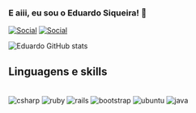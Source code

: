 ### E aiii, eu sou o Eduardo Siqueira! 🤙


[![Social](https://img.shields.io/badge/LinkedIn-0077B5?style=for-the-badge&logo=linkedin&logoColor=white)](https://www.linkedin.com/in/eduardo-felipe-da-silva-siqueira/)
[![Social](https://img.shields.io/badge/GitHub-100000?style=for-the-badge&logo=github&logoColor=white)](https://www.github.com/efsiqueira/)

![Eduardo GitHub stats](https://github-readme-stats.vercel.app/api?username=efsiqueira&show_icons=true&theme=dark)

## Linguagens e skills

<div style="display: inline_block"><br/>
  <img align="center" alt="csharp" src="https://img.shields.io/badge/C%23-239120?style=for-the-badge&logo=c-sharp&logoColor=white"/>
	<img align="center" alt="ruby" src="https://img.shields.io/badge/Ruby-CC342D?style=for-the-badge&logo=ruby&logoColor=white"/>
	<img align="center" alt="rails" src="https://img.shields.io/badge/Ruby_on_Rails-CC0000?style=for-the-badge&logo=ruby-on-rails&logoColor=white"/>
	<img align="center" alt="bootstrap" src="https://img.shields.io/badge/Bootstrap-563D7C?style=for-the-badge&logo=bootstrap&logoColor=white"/>
	<img align="center" alt="ubuntu" src="https://img.shields.io/badge/Ubuntu-E95420?style=for-the-badge&logo=ubuntu&logoColor=white"/>
	<img align="center" alt="java" src="https://img.shields.io/badge/Java-ED8B00?style=for-the-badge&logo=java&logoColor=white"/>
</div>
